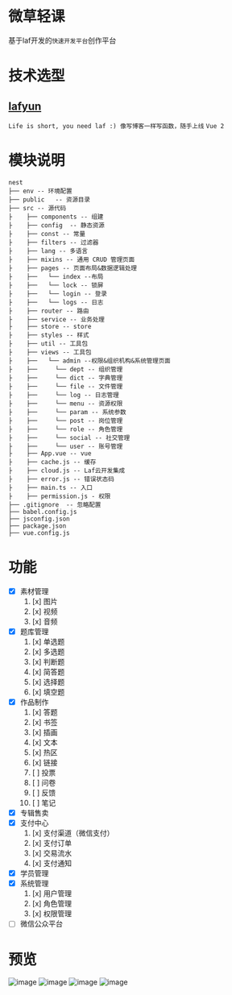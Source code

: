 # 微草轻课
基于laf开发的`快速开发平台`创作平台

# 技术选型
## [lafyun](https://www.lafyun.com)
`Life is short, you need laf :) 像写博客一样写函数，随手上线`
`Vue 2`

# 模块说明
    nest
    ├── env -- 环境配置
    ├── public   -- 资源目录
    ├── src -- 源代码
    ├    ├── components -- 组建
    ├    ├── config  -- 静态资源
    ├    ├── const -- 常量
    ├    ├── filters -- 过滤器
    ├    ├── lang -- 多语言
    ├    ├── mixins -- 通用 CRUD 管理页面
    ├    ├── pages -- 页面布局&数据逻辑处理
	├    ├──   └── index --布局
	├    ├──   └── lock -- 锁屏
    ├    ├──   └── login -- 登录	
    ├    ├──   └── logs -- 日志
    ├    ├── router -- 路由
    ├    ├── service -- 业务处理
    ├    ├── store -- store
    ├    ├── styles -- 样式
    ├    ├── util -- 工具包
    ├    ├── views -- 工具包
	├    ├──   └── admin --权限&组织机构&系统管理页面
	├    ├──     └── dept -- 组织管理
	├    ├──     └── dict -- 字典管理
	├    ├──     └── file -- 文件管理
	├    ├──     └── log -- 日志管理
	├    ├──     └── menu -- 资源权限
	├    ├──     └── param -- 系统参数
	├    ├──     └── post -- 岗位管理
	├    ├──     └── role -- 角色管理
	├    ├──     └── social -- 社交管理
	├    ├──     └── user -- 账号管理
    ├    ├── App.vue -- vue
    ├    ├── cache.js -- 缓存
    ├    ├── cloud.js -- Laf云开发集成
    ├    ├── error.js -- 错误状态码
    ├    ├── main.ts -- 入口
    ├    ├── permission.js - 权限
    ├── .gitignore  -- 忽略配置
    ├── babel.config.js
    ├── jsconfig.json
    ├── package.json
    ├── vue.config.js


# 功能

- [x] 素材管理
    1.  [x] 图片
    2.  [x] 视频
    3.  [x] 音频
- [x] 题库管理
    1.  [x] 单选题
    2.  [x] 多选题
    3.  [x] 判断题
    4.  [x] 简答题
    5.  [x] 选择题
    6.  [x] 填空题
- [x] 作品制作
    1. [x] 答题
    2. [x] 书签
    3. [x] 插画
    4. [x] 文本
    5. [x] 热区
    6. [x] 链接
    7. [ ] 投票
    8. [ ] 问卷
    9. [ ] 反馈
    10. [ ] 笔记
- [x] 专辑售卖
- [x] 支付中心
    1. [x] 支付渠道（微信支付）
    2. [x] 支付订单
    3. [x] 交易流水
    4. [x] 支付通知
- [x] 学员管理
- [x] 系统管理
    1. [x] 用户管理
    2. [x] 角色管理
    3. [x] 权限管理
- [ ] 微信公众平台

# 预览
![image](https://user-images.githubusercontent.com/11770232/177938839-2224f47e-d461-4636-8f82-c74aa15a3dc6.png)
![image](https://user-images.githubusercontent.com/11770232/177939129-3f2836da-8c56-456f-bf43-126f8c6dd302.png)
![image](https://user-images.githubusercontent.com/11770232/177939258-b9ba0133-0df3-4279-9404-6c47408faf97.png)
![image](https://user-images.githubusercontent.com/11770232/177938743-9eaef5b6-c2a1-4c96-bc65-04b8aa2322aa.png)

